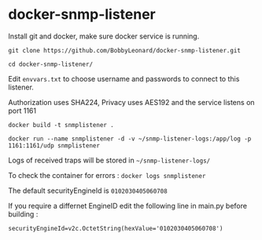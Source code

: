# docker-snmp-listener

Install git and docker, make sure docker service is running.

`git clone https://github.com/BobbyLeonard/docker-snmp-listener.git`

`cd docker-snmp-listener/`

Edit `envvars.txt` to choose username and passwords to connect to this listener.

Authorization uses SHA224, Privacy uses AES192 and the service listens on port 1161

`docker build -t snmplistener .`

`docker run --name snmplistener -d -v ~/snmp-listener-logs:/app/log -p 1161:1161/udp snmplistener`

Logs of received traps will be stored in `~/snmp-listener-logs/`

To check the container for errors : `docker logs snmplistener`

The default securityEngineId is `0102030405060708`

If you require a differnet EngineID edit the following line in main.py before building :

`securityEngineId=v2c.OctetString(hexValue='0102030405060708')`

